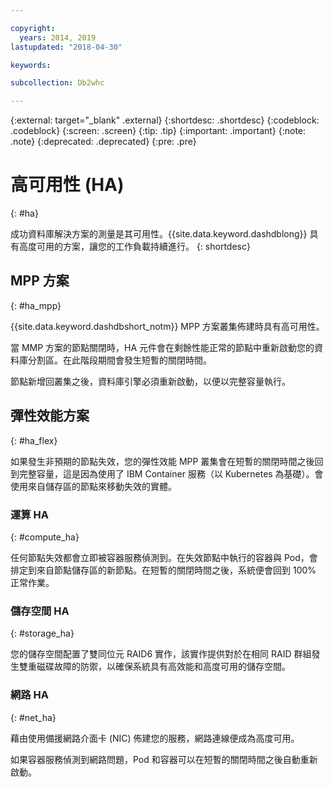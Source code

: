 ```yaml
---

copyright:
  years: 2014, 2019
lastupdated: "2018-04-30"

keywords:

subcollection: Db2whc

---
```


<!-- Attribute definitions --> 
{:external: target="_blank" .external}
{:shortdesc: .shortdesc}
{:codeblock: .codeblock}
{:screen: .screen}
{:tip: .tip}
{:important: .important}
{:note: .note}
{:deprecated: .deprecated}
{:pre: .pre}

# 高可用性 (HA) 
{: #ha}

成功資料庫解決方案的測量是其可用性。{{site.data.keyword.dashdblong}} 具有高度可用的方案，讓您的工作負載持續進行。
{: shortdesc}

## MPP 方案
{: #ha_mpp}

{{site.data.keyword.dashdbshort_notm}} MPP 方案叢集佈建時具有高可用性。  

當 MMP 方案的節點關閉時，HA 元件會在剩餘性能正常的節點中重新啟動您的資料庫分割區。在此階段期間會發生短暫的關閉時間。 

節點新增回叢集之後，資料庫引擎必須重新啟動，以便以完整容量執行。 

## 彈性效能方案
{: #ha_flex}

如果發生非預期的節點失效，您的彈性效能 MPP 叢集會在短暫的關閉時間之後回到完整容量，這是因為使用了 IBM Container 服務（以 Kubernetes 為基礎）。會使用來自儲存區的節點來移動失效的實體。
 

### 運算 HA
{: #compute_ha}

任何節點失效都會立即被容器服務偵測到。在失效節點中執行的容器與 Pod，會排定到來自節點儲存區的新節點。在短暫的關閉時間之後，系統便會回到 100% 正常作業。

### 儲存空間 HA
{: #storage_ha}

您的儲存空間配置了雙同位元 RAID6 實作，該實作提供對於在相同 RAID 群組發生雙重磁碟故障的防禦，以確保系統具有高效能和高度可用的儲存空間。

### 網路 HA
{: #net_ha}

藉由使用備援網路介面卡 (NIC) 佈建您的服務，網路連線便成為高度可用。 

如果容器服務偵測到網路問題，Pod 和容器可以在短暫的關閉時間之後自動重新啟動。
